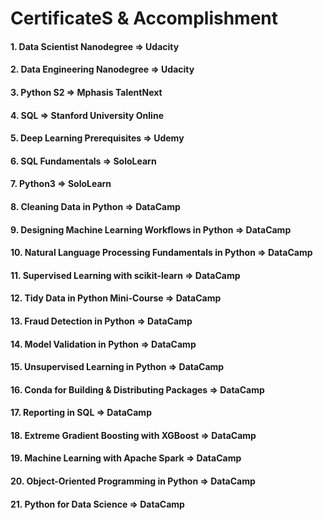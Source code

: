 # CertificateS & Accomplishment

####
#### 1. Data Scientist Nanodegree => Udacity
#### 2. Data Engineering Nanodegree => Udacity
#### 3. Python S2 => Mphasis TalentNext
#### 4. SQL => Stanford University Online
#### 5. Deep Learning Prerequisites => Udemy
#### 6. SQL Fundamentals => SoloLearn
#### 7. Python3 => SoloLearn
#### 8. Cleaning Data in Python => DataCamp
#### 9. Designing Machine Learning Workflows in Python => DataCamp
#### 10. Natural Language Processing Fundamentals in Python => DataCamp
#### 11. Supervised Learning with scikit-learn => DataCamp
#### 12. Tidy Data in Python Mini-Course => DataCamp
#### 13. Fraud Detection in Python => DataCamp
#### 14. Model Validation in Python => DataCamp
#### 15. Unsupervised Learning in Python => DataCamp
#### 16. Conda for Building & Distributing Packages => DataCamp
#### 17. Reporting in SQL => DataCamp
#### 18. Extreme Gradient Boosting with XGBoost => DataCamp
#### 19. Machine Learning with Apache Spark => DataCamp
#### 20. Object-Oriented Programming in Python => DataCamp
#### 21. Python for Data Science => DataCamp
